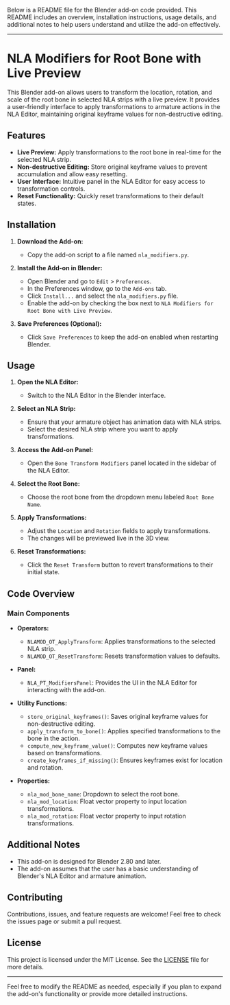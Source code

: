 Below is a README file for the Blender add-on code provided. This README includes an overview, installation instructions, usage details, and additional notes to help users understand and utilize the add-on effectively.

---

# NLA Modifiers for Root Bone with Live Preview

This Blender add-on allows users to transform the location, rotation, and scale of the root bone in selected NLA strips with a live preview. It provides a user-friendly interface to apply transformations to armature actions in the NLA Editor, maintaining original keyframe values for non-destructive editing.

## Features

- **Live Preview:** Apply transformations to the root bone in real-time for the selected NLA strip.
- **Non-destructive Editing:** Store original keyframe values to prevent accumulation and allow easy resetting.
- **User Interface:** Intuitive panel in the NLA Editor for easy access to transformation controls.
- **Reset Functionality:** Quickly reset transformations to their default states.

## Installation

1. **Download the Add-on:**
   - Copy the add-on script to a file named `nla_modifiers.py`.

2. **Install the Add-on in Blender:**
   - Open Blender and go to `Edit` > `Preferences`.
   - In the Preferences window, go to the `Add-ons` tab.
   - Click `Install...` and select the `nla_modifiers.py` file.
   - Enable the add-on by checking the box next to `NLA Modifiers for Root Bone with Live Preview`.

3. **Save Preferences (Optional):**
   - Click `Save Preferences` to keep the add-on enabled when restarting Blender.

## Usage

1. **Open the NLA Editor:**
   - Switch to the NLA Editor in the Blender interface.

2. **Select an NLA Strip:**
   - Ensure that your armature object has animation data with NLA strips.
   - Select the desired NLA strip where you want to apply transformations.

3. **Access the Add-on Panel:**
   - Open the `Bone Transform Modifiers` panel located in the sidebar of the NLA Editor.

4. **Select the Root Bone:**
   - Choose the root bone from the dropdown menu labeled `Root Bone Name`.

5. **Apply Transformations:**
   - Adjust the `Location` and `Rotation` fields to apply transformations.
   - The changes will be previewed live in the 3D view.

6. **Reset Transformations:**
   - Click the `Reset Transform` button to revert transformations to their initial state.

## Code Overview

### Main Components

- **Operators:**
  - `NLAMOD_OT_ApplyTransform`: Applies transformations to the selected NLA strip.
  - `NLAMOD_OT_ResetTransform`: Resets transformation values to defaults.

- **Panel:**
  - `NLA_PT_ModifiersPanel`: Provides the UI in the NLA Editor for interacting with the add-on.

- **Utility Functions:**
  - `store_original_keyframes()`: Saves original keyframe values for non-destructive editing.
  - `apply_transform_to_bone()`: Applies specified transformations to the bone in the action.
  - `compute_new_keyframe_value()`: Computes new keyframe values based on transformations.
  - `create_keyframes_if_missing()`: Ensures keyframes exist for location and rotation.

- **Properties:**
  - `nla_mod_bone_name`: Dropdown to select the root bone.
  - `nla_mod_location`: Float vector property to input location transformations.
  - `nla_mod_rotation`: Float vector property to input rotation transformations.

## Additional Notes

- This add-on is designed for Blender 2.80 and later.
- The add-on assumes that the user has a basic understanding of Blender's NLA Editor and armature animation.

## Contributing

Contributions, issues, and feature requests are welcome! Feel free to check the issues page or submit a pull request.

## License

This project is licensed under the MIT License. See the [LICENSE](LICENSE) file for more details.

---

Feel free to modify the README as needed, especially if you plan to expand the add-on's functionality or provide more detailed instructions.
